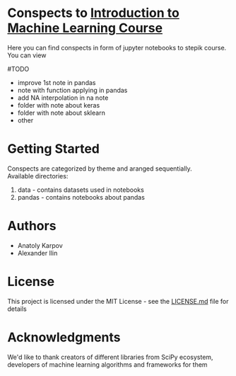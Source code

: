# Conspects to [Introduction to Machine Learning Course](https://stepik.org/course/4852)
Here you can find conspects in form of jupyter notebooks to stepik course. You can view

#TODO
* improve 1st note in pandas
* note with function applying in pandas
* add NA interpolation in na note
* folder with note about keras
* folder with note about sklearn
* other


# Getting Started

Conspects are categorized by theme and aranged sequentially.  
Available directories:
1. data - contains datasets used in notebooks
1. pandas - contains notebooks about pandas


# Authors

* Anatoly Karpov
* Alexander Ilin


# License

This project is licensed under the MIT License - see the [LICENSE.md](LICENSE.md) file for details

# Acknowledgments

We'd like to thank creators of different libraries from SciPy ecosystem, developers of machine learning algorithms and frameworks for them